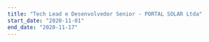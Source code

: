 ```yaml
---
title: "Tech Lead e Desenvolvedor Senior - PORTAL SOLAR Ltda"
start_date: "2020-11-01"
end_date: "2020-11-17"
---
```


